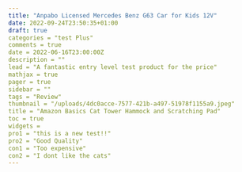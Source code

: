 ```yaml
---
title: "Anpabo Licensed Mercedes Benz G63 Car for Kids 12V"
date: 2022-09-24T23:50:35+01:00
draft: true
categories = "test Plus"
comments = true
date = 2022-06-16T23:00:00Z
description = ""
lead = "A fantastic entry level test product for the price"
mathjax = true
pager = true
sidebar = ""
tags = "Review"
thumbnail = "/uploads/4dc0acce-7577-421b-a497-51978f1155a9.jpeg"
title = "Amazon Basics Cat Tower Hammock and Scratching Pad"
toc = true
widgets = 
pro1 = "this is a new test!!"
pro2 = "Good Quality"
con1 = "Too expensive"
con2 = "I dont like the cats"
---
```


